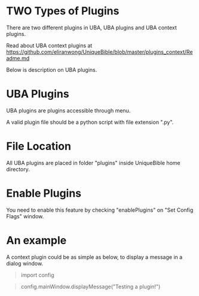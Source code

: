 # TWO Types of Plugins

There are two different plugins in UBA, UBA plugins and UBA context plugins.

Read about UBA context plugins at https://github.com/eliranwong/UniqueBible/blob/master/plugins_context/Readme.md

Below is description on UBA plugins.

# UBA Plugins

UBA plugins are plugins accessible through menu.

A valid plugin file should be a python script with file extension ".py".

# File Location

All UBA plugins are placed in folder "plugins" inside UniqueBible home directory.

# Enable Plugins

You need to enable this feature by checking "enablePlugins" on "Set Config Flags" window.

# An example

A context plugin could be as simple as below, to display a message in a dialog window.

> import config

> config.mainWindow.displayMessage("Testing a plugin!")
